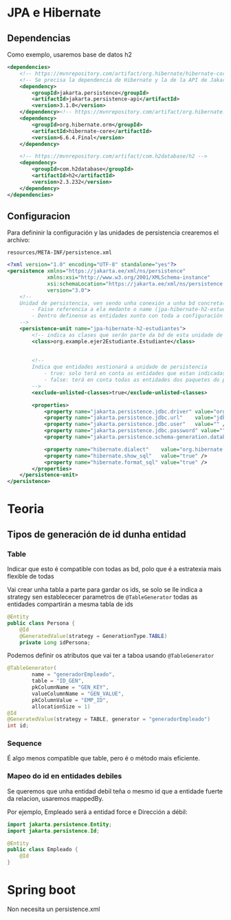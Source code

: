 # JPA e Hibernate
## Dependencias
Como exemplo, usaremos base de datos h2
```xml
<dependencies>
    <!-- https://mvnrepository.com/artifact/org.hibernate/hibernate-core -->
    <!-- Se precisa la dependencia de Hibernate y la de la API de Jakarta Persistence -->
    <dependency>
        <groupId>jakarta.persistence</groupId>
        <artifactId>jakarta.persistence-api</artifactId>
        <version>3.1.0</version>
    </dependency><!-- https://mvnrepository.com/artifact/org.hibernate.orm/hibernate-core -->
    <dependency>
        <groupId>org.hibernate.orm</groupId>
        <artifactId>hibernate-core</artifactId>
        <version>6.6.4.Final</version>
    </dependency>

    <!-- https://mvnrepository.com/artifact/com.h2database/h2 -->
    <dependency>
        <groupId>com.h2database</groupId>
        <artifactId>h2</artifactId>
        <version>2.3.232</version>
    </dependency>
</dependencies>
```
## Configuracion
Para defininir la configuración y las unidades de persistencia crearemos el archivo:

`resources/META-INF/persistence.xml`

```xml
<?xml version="1.0" encoding="UTF-8" standalone="yes"?>
<persistence xmlns="https://jakarta.ee/xml/ns/persistence"
             xmlns:xsi="http://www.w3.org/2001/XMLSchema-instance"
             xsi:schemaLocation="https://jakarta.ee/xml/ns/persistence https://jakarta.ee/xml/ns/persistence/persistence_3_0.xsd"
             version="3.0">
    <!-- 
    Unidad de persistencia, ven sendo unha conexión a unha bd concreta(jpa-hibernate-h2-estudiantes)
        - Faise referencia a ela medante o name (jpa-hibernate-h2-estudiantes)
        - Dentro definense as entidades xunto con toda a configuración
    -->
    <persistence-unit name="jpa-hibernate-h2-estudiantes">
        <!-- indica as clases que serán parte da bd de esta unidade de persistencia -->
        <class>org.example.ejer2Estudiante.Estudiante</class>
        
        
        <!-- 
        Indica que entidades xestionará a unidade de persistencia
            - true: solo terá en conta as entidades que estan indicadas con <class> nesta unidade
            - false: terá en conta todas as entidades dos paquetes do proxecto, escaneandoas automaticamente
        -->
        <exclude-unlisted-classes>true</exclude-unlisted-classes>

        <properties>
            <property name="jakarta.persistence.jdbc.driver" value="org.h2.Driver" />
            <property name="jakarta.persistence.jdbc.url"    value="jdbc:h2:./db/dbProba" />
            <property name="jakarta.persistence.jdbc.user"   value="" />
            <property name="jakarta.persistence.jdbc.password" value="" />
            <property name="jakarta.persistence.schema-generation.database.action" value="drop-and-create" />

            <property name="hibernate.dialect"    value="org.hibernate.dialect.H2Dialect" />
            <property name="hibernate.show_sql"   value="true" />
            <property name="hibernate.format_sql" value="true" />
        </properties>
    </persistence-unit>
</persistence>
```

# Teoria

## Tipos de generación de id dunha entidad
### Table
Indicar que esto é compatible con todas as bd, polo que é a estratexia mais flexible de todas

Vai crear unha tabla a parte para gardar os ids, se solo se lle indica a strategy sen establececer parametros de `@TableGenerator` todas as entidades compartirán a mesma tabla de ids 
```java
@Entity
public class Persona {
    @Id
    @GeneratedValue(strategy = GenerationType.TABLE)
    private Long idPersona;
```

Podemos definir os atributos que vai ter a taboa usando `@TableGenerator`
```java
@TableGenerator(
        name = "generadorEmpleado",
        table = "ID_GEN",
        pkColumnName = "GEN_KEY",
        valueColumnName = "GEN_VALUE",
        pkColumnValue = "EMP_ID",
        allocationSize = 1)
@Id
@GeneratedValue(strategy = TABLE, generator = "generadorEmpleado")
int id;
```

### Sequence
É algo menos compatible que table, pero é o método mais eficiente.


### Mapeo do id en entidades debiles
Se queremos que unha entidad debil teña o mesmo id que a entidade fuerte da relacion, usaremos mappedBy. 

Por ejemplo, Empleado será a entidad force e Dirección a débil:

```java
import jakarta.persistence.Entity;
import jakarta.persistence.Id;

@Entity
public class Empleado {
    @Id 
}
```



# Spring boot
Non necesita un persistence.xml